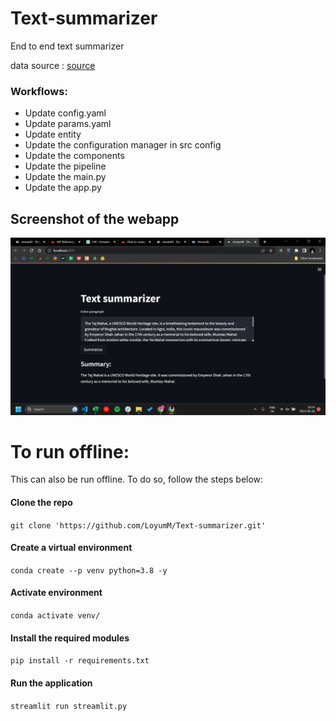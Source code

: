 # Text-summarizer
End to end text summarizer

data source : [source](https://huggingface.co/datasets/samsum)

### Workflows:
- Update config.yaml
- Update params.yaml
- Update entity
- Update the configuration manager in src config
- Update the components
- Update the pipeline
- Update the main.py
- Update the app.py


## Screenshot of the webapp
![Home](./screenshots/UI.png)

# To run offline:
This can also be run offline. To do so, follow the steps below:

#### Clone the repo

`git clone 'https://github.com/LoyumM/Text-summarizer.git'`

#### Create a virtual environment

`conda create --p venv python=3.8 -y`

#### Activate environment

`conda activate venv/`

#### Install the required modules

`pip install -r requirements.txt`

#### Run the application

`streamlit run streamlit.py`

